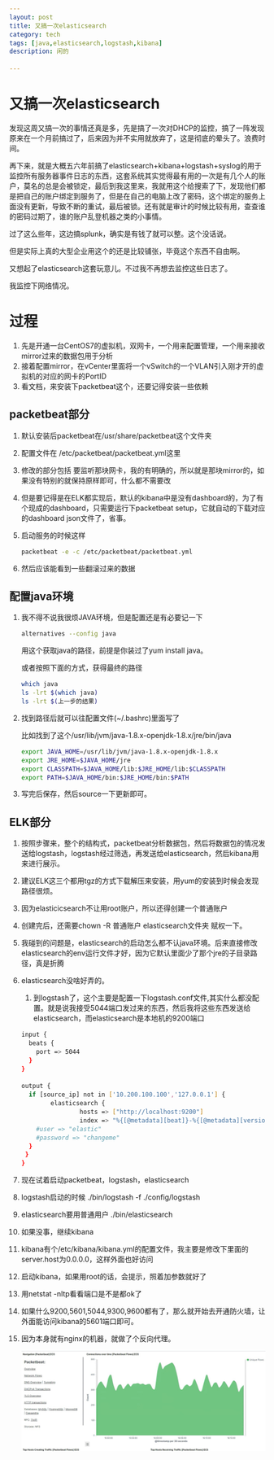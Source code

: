 ```yaml
---
layout: post
title: 又搞一次elasticsearch
category: tech
tags: [java,elasticsearch,logstash,kibana]
description: 闲的

---
```


# 又搞一次elasticsearch

发现这周又搞一次的事情还真是多，先是搞了一次对DHCP的监控，搞了一阵发现原来在一个月前搞过了，后来因为并不实用就放弃了，这是彻底的晕头了。浪费时间。

再下来，就是大概五六年前搞了elasticsearch+kibana+logstash+syslog的用于监控所有服务器事件日志的东西，这套系统其实觉得最有用的一次是有几个人的账户，莫名的总是会被锁定，最后到我这里来，我就用这个给搜索了下，发现他们都是把自己的账户绑定到服务了，但是在自己的电脑上改了密码，这个绑定的服务上面没有更新，导致不断的重试，最后被锁。还有就是审计的时候比较有用，查查谁的密码过期了，谁的账户乱登机器之类的小事情。

过了这么些年，这边搞splunk，确实是有钱了就可以整。这个没话说。

但是实际上真的大型企业用这个的还是比较铺张，毕竟这个东西不自由啊。

又想起了elasticsearch这套玩意儿。不过我不再想去监控这些日志了。

我监控下网络情况。

# 过程

1. 先是开通一台CentOS7的虚拟机，双网卡，一个用来配置管理，一个用来接收mirror过来的数据包用于分析
2. 接着配置mirror，在vCenter里面将一个vSwitch的一个VLAN引入刚才开的虚拟机的对应的网卡的PortID
3. 看文档，来安装下packetbeat这个，还要记得安装一些依赖

## packetbeat部分

1. 默认安装后packetbeat在/usr/share/packetbeat这个文件夹

2. 配置文件在 /etc/packetbeat/packetbeat.yml这里

3. 修改的部分包括 要监听那块网卡，我的有明确的，所以就是那块mirror的，如果没有特别的就保持原样即可，什么都不需要改

4. 但是要记得是在ELK都实现后，默认的kibana中是没有dashboard的，为了有个现成的dashboard，只需要运行下packetbeat setup，它就自动的下载对应的dashboard json文件了，省事。

5. 启动服务的时候这样

   ```bash
   packetbeat -e -c /etc/packetbeat/packetbeat.yml
   ```

6. 然后应该能看到一些翻滚过来的数据

## 配置java环境

1. 我不得不说我很烦JAVA环境，但是配置还是有必要记一下

   ```bash
   alternatives --config java 
   ```

   用这个获取java的路径，前提是你装过了yum install java。

   或者按照下面的方式，获得最终的路径

   ```bash
   which java
   ls -lrt $(which java)
   ls -lrt $(上一步的结果)
   ```

2. 找到路径后就可以往配置文件(~/.bashrc)里面写了

   比如找到了这个/usr/lib/jvm/java-1.8.x-openjdk-1.8.x/jre/bin/java

   ```bash
   export JAVA_HOME=/usr/lib/jvm/java-1.8.x-openjdk-1.8.x
   export JRE_HOME=$JAVA_HOME/jre
   export CLASSPATH=$JAVA_HOME/lib:$JRE_HOME/lib:$CLASSPATH
   export PATH=$JAVA_HOME/bin:$JRE_HOME/bin:$PATH
   ```

3. 写完后保存，然后source一下更新即可。

## ELK部分

1. 按照步骤来，整个的结构式，packetbeat分析数据包，然后将数据包的情况发送给logstash，logstash经过筛选，再发送给elasticsearch，然后kibana用来进行展示。

2. 建议ELK这三个都用tgz的方式下载解压来安装，用yum的安装到时候会发现路径很烦。

3. 因为elasticicsearch不让用root账户，所以还得创建一个普通账户

4. 创建完后，还需要chown -R 普通账户 elasticsearch文件夹 赋权一下。

5. 我碰到的问题是，elasticsearch的启动怎么都不认java环境。后来直接修改elasticsearch的env运行文件才好，因为它默认里面少了那个jre的子目录路径，真是折腾

6. elasticsearch没啥好弄的。

   1. 到logstash了，这个主要是配置一下logstash.conf文件,其实什么都没配置。就是说我接受5044端口发过来的东西，然后我将这些东西发送给elasticsearch，而elasticsearch是本地机的9200端口

   ```bash
   input {
     beats {
       port => 5044
     }
   }
   
   output {
     if [source_ip] not in ['10.200.100.100','127.0.0.1'] {
           elasticsearch {
                   hosts => ["http://localhost:9200"]
                   index => "%{[@metadata][beat]}-%{[@metadata][version]}-%{+YYYY.MM.dd}"
       #user => "elastic"
       #password => "changeme"
     }
    }
   }
   ```

7. 现在试着启动packetbeat，logstash，elasticsearch

8. logstash启动的时候 ./bin/logstash -f ./config/logstash

9. elasticsearch要用普通用户 ./bin/elasticsearch

10. 如果没事，继续kibana

11. kibana有个/etc/kibana/kibana.yml的配置文件，我主要是修改下里面的server.host为0.0.0.0，这样外面也好访问

12. 启动kibana，如果用root的话，会提示，照着加参数就好了

13. 用netstat -nltp看看端口是不是都ok了

14. 如果什么9200,5601,5044,9300,9600都有了，那么就开始去开通防火墙，让外面能访问kibana的5601端口即可。

15. 因为本身就有nginx的机器，就做了个反向代理。

    ![kibana](/images/tupian/kibana.jpg)

